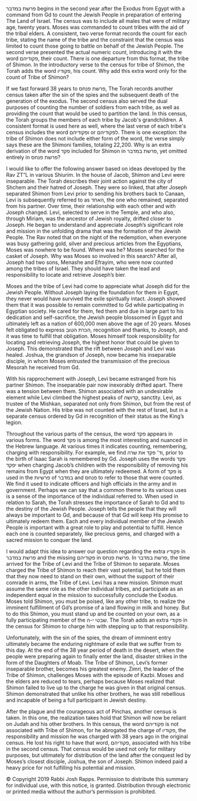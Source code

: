 פרשת במדבר begins in the second year after the Exodus from Egypt with a command from Gd to count the Jewish People in preparation of entering The Land of Israel. The census was to include all males that were of military age, twenty years. Moses was commanded to count tribes with the aid of the tribal elders. A consistent, two verse format records the count for each tribe, stating the name of the tribe and the constraint that the census was limited to count those going to battle on behalf of the Jewish People. The second verse presented the actual numeric count, introducing it with the word פקודיהם, their count. There is one departure from this format, the tribe of Shimon. In the introductory verse to the census for tribe of Shimon, the Torah adds the word פקודיו, his count. Why add this extra word only for the count of Tribe of Shimon?

If we fast forward 38 years to פרשת פנחס, The Torah records another census taken after the sin of the spies and the subsequent death of the generation of the exodus. The second census also served the dual purposes of counting the number of soldiers from each tribe, as well as providing the count that would be used to partition the land. In this census, the Torah groups the members of each tribe by Jacob's grandchildren. A consistent format is used here as well, where the last verse of each tribe's census includes the word ופקודיהם or לפקודיהם. There is one exception: the tribe of Shimon does not include either form of the word, the verse simply says these are the Shimoni families, totaling 22,200. Why is an extra derivation of the word פקד included for Shimon in פרשת במדבר, yet omitted entirely in פרשת פנחס?

I would like to offer the following answer based on ideas developed by the Rav ZT”L in various Shiurim. In the house of Jacob, Shimon and Levi were inseparable. The Torah describes their joint action against the city of Shchem and their hatred of Joseph. They were so linked, that after Joseph separated Shimon from Levi prior to sending his brothers back to Canaan, Levi is subsequently referred to as האחד, the one who remained, separated from his partner. Over time, their relationship with each other and with Joseph changed. Levi, selected to serve in the Temple, and who also, through Miriam, was the ancestor of Jewish royalty, drifted closer to Joseph. He began to understand and appreciate Joseph’s significant role and mission in the unfolding drama that was the formation of the Jewish People. The Rav noted that on the night of the redemption, when everyone was busy gathering gold, silver and precious articles from the Egyptians, Moses was nowhere to be found. Where was he? Moses searched for the casket of Joseph. Why was Moses so involved in this search? After all, Joseph had two sons, Menashe and Efrayim, who were now counted among the tribes of Israel. They should have taken the lead and responsibility to locate and retrieve Joseph’s bier. 

Moses and the tribe of Levi had come to appreciate what Joseph did for the Jewish People. Without Joseph laying the foundation for them in Egypt, they never would have survived the exile spiritually intact. Joseph showed them that it was possible to remain committed to Gd while participating in Egyptian society. He cared for them, fed them and due in large part to his dedication and self-sacrifice, the Jewish people blossomed in Egypt and ultimately left as a nation of 600,000 men above the age of 20 years. Moses felt obligated to express הכרת הטוב, recognition and thanks, to Joseph, and it was time to fulfill that obligation. Moses himself took responsibility for locating and retrieving Joseph, the highest honor that could be given to Joseph. This demonstrated that the rift between Joseph and Levi was healed. Joshua, the grandson of Joseph, now became his inseparable disciple, in whom Moses entrusted the transmission of the precious Mesorah he received from Gd.

With his rapprochement with Joseph, Levi became estranged from his partner Shimon. The inseparable pair now inexorably drifted apart. There was a tension between them. Shimon associated with an undesirable element while Levi climbed the highest peaks of קדושה, sanctity. Levi, as trustee of the Mishkan, separated not only from Shimon, but from the rest of the Jewish Nation. His tribe was not counted with the rest of Israel, but in a separate census ordered by Gd in recognition of their status as the King’s legion.

Throughout the various parts of the census, the word פקד appears in various forms. The word פקד is among the most interesting and nuanced in the Hebrew language. At various times it indicates counting, remembering, charging with responsibility. For example, we find וד' פקד את שרה, prior to the birth of Isaac Sarah is remembered by Gd. Joseph uses the words פקד יפקד when charging Jacob’s children with the responsibility of removing his remains from Egypt when they are ultimately redeemed. A form of פקד  is used in the פרשיות of במדבר and פנחס to refer to those that were counted. We find it used to indicate officers and high officials in the army and in government. Perhaps we can say that a common theme to its various uses is a sense of the importance of the individual referred to. When used in relation to Sarah, the Torah stresses the importance of Sarah to Gd and to the destiny of the Jewish People. Joseph tells the people that they will always be important to Gd, and because of that Gd will keep His promise to ultimately redeem them. Each and every individual member of the Jewish People is important with a great role to play and potential to fulfill. Hence each one is counted separately, like precious gems, and charged with a sacred mission to conquer the land.

I would adapt this idea to answer our question regarding the extra פקודיו in פרשת במדבר and the missing פקודיהם in פרשת פנחס. In פרשת במדבר, the time arrived for the Tribe of Levi and the Tribe of Shimon to separate. Moses charged the Tribe of Shimon to reach their vast potential, but he told them that they now need to stand on their own, without the support of their comrade in arms, the Tribe of Levi. Levi has a new mission. Shimon must assume the same role as the other individual tribes, and participate as an independent equal in the mission to successfully conclude the Exodus. Moses told Shimon, you must be poised, like any other tribe, to realize the imminent fulfillment of Gd’s promise of a land flowing in milk and honey. But to do this Shimon, you must stand up and be counted on your own, as a fully participating member of the שבטי י-ה. The Torah adds an extra פקודי in the census for Shimon to charge him with stepping up to that responsibility.

Unfortunately, with the sin of the spies, the dream of imminent entry ultimately became the enduring nightmare of exile that we suffer from to this day. At the end of the 38 year period of death in the desert, when the people were preparing again to finally enter the land, disaster strikes in the form of the Daughters of Moab. The Tribe of Shimon, Levi’s former inseparable brother, becomes his greatest enemy. Zimri, the leader of the Tribe of Shimon, challenges Moses with the episode of Kazbi. Moses and the elders are reduced to tears, perhaps because Moses realized that Shimon failed to live up to the charge he was given in that original census. Shimon demonstrated that unlike his other brothers, he was still rebellious and incapable of being a full participant in Jewish destiny. 

After the plague and the courageous act of Pinchas, another census is taken. In this one, the realization takes hold that Shimon will now be reliant on Judah and his other brothers. In this census, the word פקודיהם is not associated with Tribe of Shimon, for he abrogated the charge of פקודיו, the responsibility and mission he was charged with 38 years ago in the original census. He lost his right to have that word, פקודיהם, associated with his tribe in the second census. That census would be used not only for military purposes, but ultimately for distribution of the land after the conquest led by Moses’s closest disciple, Joshua, the son of Joseph. Shimon indeed paid a heavy price for not fulfilling his potential and mission.

© Copyright 2019 Rabbi Josh Rapps. Permission to distribute this summary for individual use, with this notice, is granted. Distribution through electronic or printed media without the author’s permission is prohibited.

